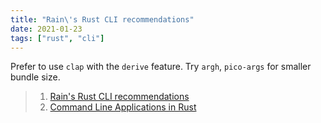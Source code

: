 ```yaml
---
title: "Rain\'s Rust CLI recommendations"
date: 2021-01-23
tags: ["rust", "cli"]
---
```


Prefer to use `clap` with the `derive` feature. Try `argh`, `pico-args` for
smaller bundle size.

> 1. [Rain's Rust CLI recommendations](https://rust-cli-recommendations.sunshowers.io/)
> 2. [Command Line Applications in Rust](https://rust-cli.github.io/book/index.html)
